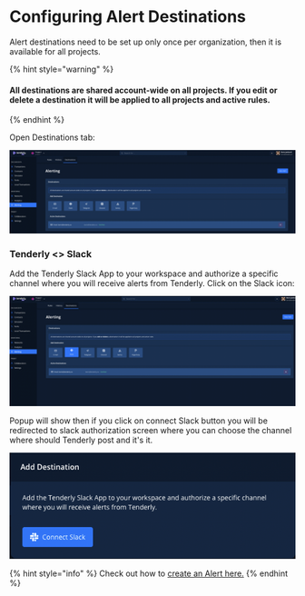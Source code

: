 # Configuring Alert Destinations

Alert destinations need to be set up only once per organization, then it is available for all projects.

{% hint style="warning" %}
#### All destinations are shared account-wide on all projects. If you edit or delete a destination it will be applied to all projects and active rules.
{% endhint %}

Open Destinations tab:

![](../../../../.gitbook/assets/image%20%2849%29.png)

### Tenderly &lt;&gt; Slack

Add the Tenderly Slack App to your workspace and authorize a specific channel where you will receive alerts from Tenderly. Click on the Slack icon:

![](../../../../.gitbook/assets/image%20%2815%29.png)

Popup will show then if you click on connect Slack button you will be redirected to slack authorization screen where you can choose the channel where should Tenderly post and it's it.

![](../../../../.gitbook/assets/image%20%2831%29.png)



{% hint style="info" %}
Check out how to [create an Alert here.](../../../creating-an-alert/)
{% endhint %}

